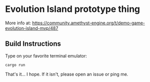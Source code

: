 # Evolution Island prototype thing

More info at: https://community.amethyst-engine.org/t/demo-game-evolution-island-mvp/487

## Build Instructions
Type on your favorite terminal emulator: 
```
cargo run
```

That's it... I hope. If it isn't, please open an issue or ping me.
